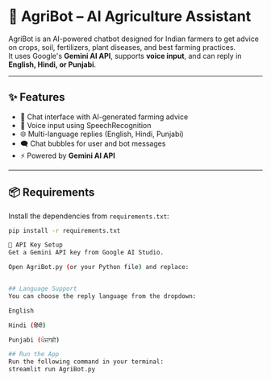 # 🌾 AgriBot – AI Agriculture Assistant

AgriBot is an AI-powered chatbot designed for Indian farmers to get advice on crops, soil, fertilizers, plant diseases, and best farming practices.  
It uses Google's **Gemini AI API**, supports **voice input**, and can reply in **English, Hindi, or Punjabi**.

---

## ✨ Features
- 💬 Chat interface with AI-generated farming advice
- 🎤 Voice input using SpeechRecognition
- 🌐 Multi-language replies (English, Hindi, Punjabi)
- 🗨️ Chat bubbles for user and bot messages
- ⚡ Powered by **Gemini AI API**

---

## 📦 Requirements
Install the dependencies from `requirements.txt`:

```bash
pip install -r requirements.txt

🔑 API Key Setup
Get a Gemini API key from Google AI Studio.

Open AgriBot.py (or your Python file) and replace:


## Language Support
You can choose the reply language from the dropdown:

English

Hindi (हिंदी)

Punjabi (ਪੰਜਾਬੀ)

## Run the App
Run the following command in your terminal:
streamlit run AgriBot.py
